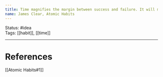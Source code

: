 ```yaml
---
title: Time magnifies the margin between success and failure. It will multiply whatever you feed it. Good habits make time your ally. Bad habits make time your enemy.
name: James Clear, Atomic Habits
---
```


Status: #idea  
Tags: [[habit]], [[time]]

---
# References
[[Atomic Habits#1]]